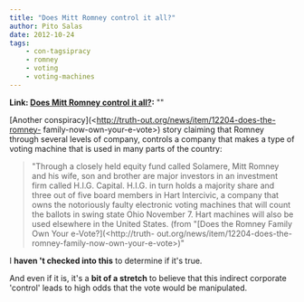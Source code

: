 ```yaml
---
title: "Does Mitt Romney control it all?"
author: Pito Salas
date: 2012-10-24
tags:
    - con-tagsipracy
    - romney
    - voting
    - voting-machines
---
```


**Link: [Does Mitt Romney control it all?](None):** ""

[Another conspiracy](<http://truth-out.org/news/item/12204-does-the-romney-
family-now-own-your-e-vote>) story claiming that Romney through several levels
of company, controls a company that makes a type of voting machine that is
used in many parts of the country:

> "Through a closely held equity fund called Solamere, Mitt Romney and his
> wife, son and brother are major investors in an investment firm called
> H.I.G. Capital. H.I.G. in turn holds a majority share and three out of five
> board members in Hart Intercivic, a company that owns the notoriously faulty
> electronic voting machines that will count the ballots in swing state Ohio
> November 7. Hart machines will also be used elsewhere in the United States.
> (from "[Does the Romney Family Own Your e-Vote?](<http://truth-
> out.org/news/item/12204-does-the-romney-family-now-own-your-e-vote>)"

I **haven 't checked into this** to determine if it's true.

And even if it is, it's a **bit of a stretch** to believe that this indirect
corporate 'control' leads to high odds that the vote would be manipulated.


